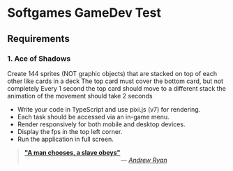 # Softgames GameDev Test

## Requirements

### 1. Ace of Shadows

Create 144 sprites (NOT graphic objects)
that are stacked on top of each other like cards in a deck
The top card must cover the bottom card, but not completely
Every 1 second the top card should move to a different stack
the animation of the movement should take 2 seconds

- Write your code in TypeScript and use pixi.js (v7) for rendering.
- Each task should be accessed via an in-game menu.
- Render responsively for both mobile and desktop devices.
- Display the fps in the top left corner.
- Run the application in full screen.

> **["A man chooses, a slave obeys"](https://www.youtube.com/watch?v=oG25S51qJQQ)**\
> &nbsp;&nbsp;&nbsp;&nbsp;&nbsp;&nbsp;&nbsp;&nbsp;&nbsp;&nbsp;&nbsp;&nbsp;&nbsp;&nbsp;&nbsp;&nbsp;&nbsp;&nbsp;&nbsp;&nbsp;&nbsp;&nbsp;&nbsp;&nbsp;&nbsp;&nbsp;&nbsp;&nbsp;&nbsp;&nbsp;&nbsp;&nbsp;&nbsp;&nbsp;&nbsp;&nbsp;&nbsp;&nbsp;&nbsp;&nbsp;&nbsp;&nbsp;&nbsp;&nbsp;&nbsp;&nbsp;&nbsp;&nbsp;&nbsp;&nbsp;&nbsp;&nbsp;&nbsp;&nbsp;&nbsp;&nbsp;— [_Andrew Ryan_](https://bioshock.fandom.com/wiki/Andrew_Ryan)
